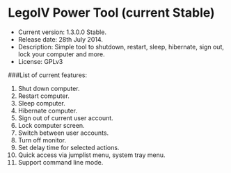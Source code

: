 LegoIV Power Tool (current Stable)
===============
* Current version: 1.3.0.0 Stable.
* Release date: 28th July 2014.
* Description: Simple tool to shutdown, restart, sleep, hibernate, sign out, lock your computer and more.
* License: GPLv3

###List of current features:
1. Shut down computer.
2. Restart computer.
3. Sleep computer.
4. Hibernate computer.
5. Sign out of current user account.
6. Lock computer screen.
7. Switch between user accounts.
8. Turn off monitor.
9. Set delay time for selected actions.
10. Quick access via jumplist menu, system tray menu.
11. Support command line mode.

